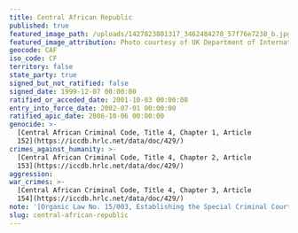 ```yaml
---
title: Central African Republic
published: true
featured_image_path: /uploads/1427823801317_3462484278_57f76e7238_b.jpg
featured_image_attribution: Photo courtesy of UK Department of International Development
geocode: CAF
iso_code: CF
territory: false
state_party: true
signed_but_not_ratified: false
signed_date: 1999-12-07 00:00:00
ratified_or_acceded_date: 2001-10-03 00:00:00
entry_into_force_date: 2002-07-01 00:00:00
ratified_apic_date: 2006-10-06 00:00:00
genocide: >-
  [Central African Criminal Code, Title 4, Chapter 1, Article
  152](https://iccdb.hrlc.net/data/doc/429/)
crimes_against_humanity: >-
  [Central African Criminal Code, Title 4, Chapter 2, Article
  153](https://iccdb.hrlc.net/data/doc/429/)
aggression:
war_crimes: >-
  [Central African Criminal Code, Title 4, Chapter 3, Article
  154](https://iccdb.hrlc.net/data/doc/429/)
note: '[Organic Law No. 15/003, Establishing the Special Criminal Court]'
slug: central-african-republic
---
```


